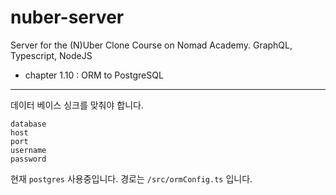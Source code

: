 # nuber-server
Server for the (N)Uber Clone Course on Nomad Academy. GraphQL, Typescript, NodeJS

- chapter 1.10 : ORM to PostgreSQL 

---

데이터 베이스 싱크를 맞춰야 합니다.
```
database
host
port
username
password
```

현재 `postgres` 사용중입니다.
경로는 `/src/ormConfig.ts` 입니다.